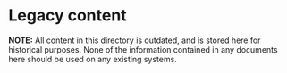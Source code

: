 # Legacy content

**NOTE:** All content in this directory is outdated, and is stored here for
historical purposes. None of the information contained in any documents here
should be used on any existing systems.
